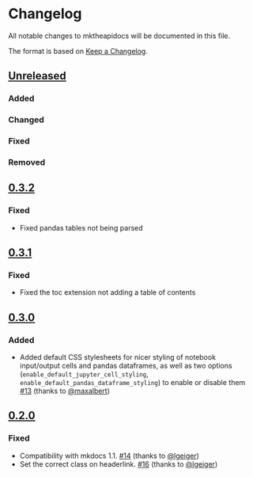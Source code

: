 # Changelog
All notable changes to mktheapidocs will be documented in this file.

The format is based on [Keep a Changelog](https://keepachangelog.com/en/1.0.0/).

## [Unreleased]
### Added

### Changed


### Fixed


### Removed

## [0.3.2]
### Fixed
- Fixed pandas tables not being parsed

## [0.3.1]
### Fixed
- Fixed the toc extension not adding a table of contents

## [0.3.0]
### Added

- Added default CSS stylesheets for nicer styling of notebook input/output cells and pandas dataframes,
  as well as two options (`enable_default_jupyter_cell_styling`, `enable_default_pandas_dataframe_styling`)
  to enable or disable them [#13](https://github.com/greenape/mknotebooks/pull/13)  (thanks to [@maxalbert](https://github.com/maxalbert))

## [0.2.0]

### Fixed
- Compatibility with mkdocs 1.1. [#14](https://github.com/greenape/mknotebooks/pull/14) (thanks to [@lgeiger](https://github.com/lgeiger))
- Set the correct class on headerlink. [#16](https://github.com/greenape/mknotebooks/pull/16) (thanks to [@lgeiger](https://github.com/lgeiger))

[Unreleased]: https://github.com/greenape/mktheapidocs/compare/0.3.2...master
[0.3.2]: https://github.com/greenape/mktheapidocs/compare/0.3.1...0.3.2
[0.3.1]: https://github.com/greenape/mktheapidocs/compare/0.3.0...0.3.1
[0.3.0]: https://github.com/greenape/mktheapidocs/compare/0.2.0...0.3.0
[0.2.0]: https://github.com/greenape/mktheapidocs/compare/0.1.16...0.2.0
